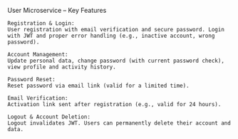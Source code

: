 User Microservice – Key Features

    Registration & Login:
    User registration with email verification and secure password. Login with JWT and proper error handling (e.g., inactive account, wrong password).

    Account Management:
    Update personal data, change password (with current password check), view profile and activity history.

    Password Reset:
    Reset password via email link (valid for a limited time).

    Email Verification:
    Activation link sent after registration (e.g., valid for 24 hours).

    Logout & Account Deletion:
    Logout invalidates JWT. Users can permanently delete their account and data.

